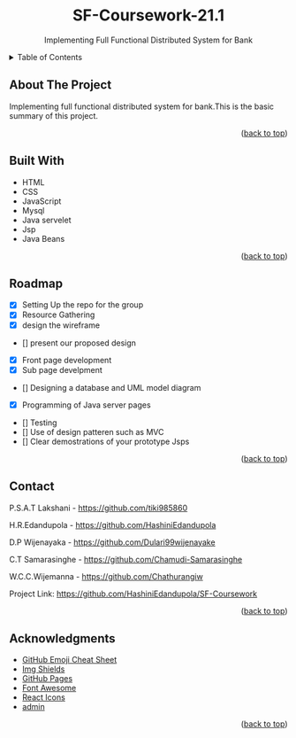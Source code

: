 <div id="top"></div>
<h1 align="center">SF-Coursework-21.1</h1>
<p align="center">Implementing Full Functional Distributed System for Bank</p>
<details>
  <summary>Table of Contents</summary>
    <ol>
    <li><a href="#about-the-project">About The Project</a></li>
    <li><a href="#built-with">Built With</a></li>
    <li><a href="#roadmap">Roadmap</a></li>
    <li><a href="#contact">Contact</a></li>
    <li><a href="#acknowledgments">Acknowledgments</a></li>
    </ol>
</details>



## About The Project
Implementing full functional distributed system for bank.This is the basic summary of this project.<br>
<p align="right">(<a href="#top">back to top</a>)</p>

## Built With
* HTML
* CSS
* JavaScript
* Mysql
* Java servelet
* Jsp
* Java Beans

<p align="right">(<a href="#top">back to top</a>)</p>

## Roadmap
- [x] Setting Up the repo for the group
- [x] Resource Gathering
- [x] design the wireframe
- [] present our proposed design 
- [x] Front page development
- [x] Sub page develpment
- [] Designing a database and UML model diagram
- [x] Programming of Java server pages
- [] Testing
- [] Use of design patteren such as MVC
- [] Clear  demostrations of your prototype Jsps

<p align="right">(<a href="#top">back to top</a>)</p>


## Contact
P.S.A.T Lakshani - https://github.com/tiki985860

H.R.Edandupola   - https://github.com/HashiniEdandupola

D.P Wijenayaka   - https://github.com/Dulari99wijenayake

C.T Samarasinghe - https://github.com/Chamudi-Samarasinghe

W.C.C.Wijemanna - https://github.com/Chathurangiw


Project Link: https://github.com/HashiniEdandupola/SF-Coursework

<p align="right">(<a href="#top">back to top</a>)</p>

## Acknowledgments
* [GitHub Emoji Cheat Sheet](https://www.webpagefx.com/tools/emoji-cheat-sheet)
* [Img Shields](https://shields.io)
* [GitHub Pages](https://pages.github.com)
* [Font Awesome](https://fontawesome.com)
* [React Icons](https://react-icons.github.io/react-icons/search)
* [admin](https://github.com/tiki985860/DEA-Coursework/blob/main/PhoenixAirlines/web/Admin/admin_user_profile_html.html)

<p align="right">(<a href="#top">back to top</a>)</p>
